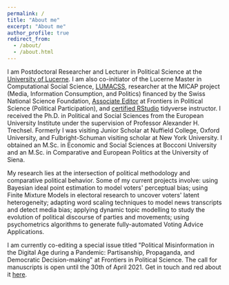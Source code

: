 ```yaml
---
permalink: /
title: "About me"
excerpt: "About me"
author_profile: true
redirect_from:
  - /about/
  - /about.html
---
```


I am Postdoctoral Researcher and Lecturer in Political Science at the [University of Lucerne](https://www.unilu.ch/en/faculties/faculty-of-humanities-and-social-sciences/institutes-departements-and-research-centres/department-of-political-science/staff/andrea-de-angelis-msc/). I am also co-initiator of the Lucerne Master in Computational Social Science, [LUMACSS](https://www.unilu.ch/en/study/study-programmes/masters-degrees/faculty-of-humanities-and-social-sciences/lucerne-master-in-computational-social-sciences-lumacss/), researcher at the MICAP project (Media, Information Consumption, and Politics) financed by the Swiss National Science Foundation, [Associate Editor](https://loop.frontiersin.org/people/892213/overview) at Frontiers in Political Science (Political Participation), and [certified RStudio](https://education.rstudio.com/trainers/) tidyverse instructor. I received the Ph.D. in Political and Social Sciences from the European University Institute under the supervision of Professor Alexander H. Trechsel. Formerly I was visiting Junior Scholar at Nuffield College, Oxford University, and Fulbright-Schuman visiting scholar at New York University. I obtained an M.Sc. in Economic and Social Sciences at Bocconi University and an M.Sc. in Comparative and European Politics at the University of Siena.

My research lies at the intersection of political methodology and comparative political behavior. Some of my current projects involve: using Bayesian ideal point estimation to model voters' perceptual bias; using Finite Mixture Models in electoral research to uncover voters' latent heterogeneity; adapting word scaling techniques to model news transcripts and detect media bias; applying dynamic topic modelling to study the evolution of political discourse of parties and movements; using psychometrics algorithms to generate fully-automated Voting Advice Applications.

I am currently co-editing a special issue titled "Political Misinformation in the Digital Age during a Pandemic: Partisanship, Propaganda, and Democratic Decision-making" at Frontiers in Political Science. The call for manuscripts is open until the 30th of April 2021. Get in touch and red about it [here](https://www.frontiersin.org/research-topics/16048/political-misinformation-in-the-digital-age-during-a-pandemic-partisanship-propaganda-and-democratic). 
